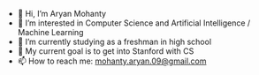 - 👋 Hi, I’m Aryan Mohanty
- 👀 I’m interested in Computer Science and Artificial Intelligence / Machine Learning
- 🌱 I’m currently studying as a freshman in high school
- 💞️ My current goal is to get into Stanford with CS
- 📫 How to reach me: mohanty.aryan.09@gmail.com

<!---
mohantyAryan/mohantyAryan is a ✨ special ✨ repository because its `README.md` (this file) appears on your GitHub profile.
You can click the Preview link to take a look at your changes.
--->
